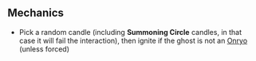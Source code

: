 ## Mechanics
- Pick a random candle (including **Summoning Circle** candles, in that case it will fail the interaction), then ignite if the ghost is not an [Onryo](/ghosts/Onryo.md) (unless forced)